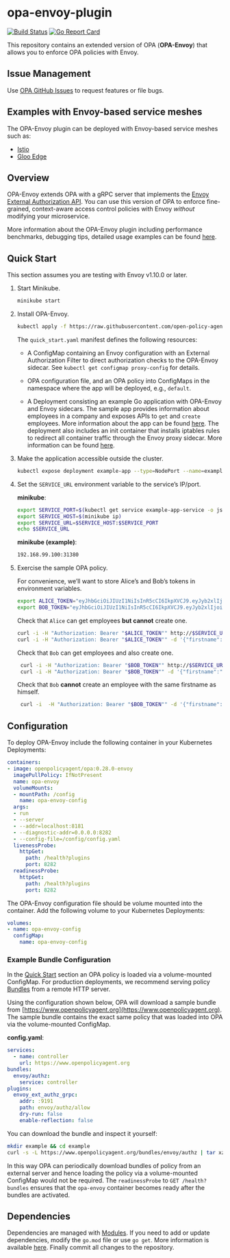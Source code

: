 # opa-envoy-plugin

[![Build Status](https://github.com/open-policy-agent/opa-envoy-plugin/workflows/Post%20Merge/badge.svg?branch=master)](https://github.com/open-policy-agent/opa-envoy-plugin/actions) [![Go Report Card](https://goreportcard.com/badge/github.com/open-policy-agent/opa-envoy-plugin)](https://goreportcard.com/report/github.com/open-policy-agent/opa-envoy-plugin)

This repository contains an extended version of OPA (**OPA-Envoy**) that allows you to enforce OPA policies with Envoy.

## Issue Management
Use [OPA GitHub Issues](https://github.com/open-policy-agent/opa/issues) to request features or file bugs.

## Examples with Envoy-based service meshes

The OPA-Envoy plugin can be deployed with Envoy-based service meshes such as:

* [Istio](./examples/istio)
* [Gloo Edge](./examples/gloo-edge)

## Overview

OPA-Envoy extends OPA with a gRPC server that implements the [Envoy External
Authorization
API](https://www.envoyproxy.io/docs/envoy/latest/intro/arch_overview/security/ext_authz_filter.html).
You can use this version of OPA to enforce fine-grained, context-aware access
control policies with Envoy _without_ modifying your microservice.

More information about the OPA-Envoy plugin including performance benchmarks, debugging tips, detailed usage examples
can be found [here](https://www.openpolicyagent.org/docs/edge/envoy-introduction/).

## Quick Start

This section assumes you are testing with Envoy v1.10.0 or later.

1. Start Minikube.

    ```bash
    minikube start
    ```

1. Install OPA-Envoy.

    ```bash
    kubectl apply -f https://raw.githubusercontent.com/open-policy-agent/opa-envoy-plugin/master/quick_start.yaml
    ```

    The `quick_start.yaml` manifest defines the following resources:

    * A ConfigMap containing an Envoy configuration with an External Authorization Filter to direct authorization checks to the OPA-Envoy sidecar.
    See `kubectl get configmap proxy-config` for details.

    * OPA configuration file, and an OPA policy into ConfigMaps in the namespace where the app will be deployed, e.g., `default`.

    * A Deployment consisting an example Go application with OPA-Envoy and Envoy sidecars. The sample app provides information
    about employees in a company and exposes APIs to `get` and `create` employees. More information about the app
    can be found [here](https://github.com/ashutosh-narkar/go-test-server). The deployment also includes an init container that
    installs iptables rules to redirect all container traffic through the Envoy proxy sidecar. More information can be
    found [here](https://github.com/open-policy-agent/contrib/tree/master/envoy_iptables).

1. Make the application accessible outside the cluster.

    ```bash
    kubectl expose deployment example-app --type=NodePort --name=example-app-service --port=8080
    ```

1. Set the `SERVICE_URL` environment variable to the service’s IP/port.

    **minikube**:

    ```bash
    export SERVICE_PORT=$(kubectl get service example-app-service -o jsonpath='{.spec.ports[?(@.port==8080)].nodePort}')
    export SERVICE_HOST=$(minikube ip)
    export SERVICE_URL=$SERVICE_HOST:$SERVICE_PORT
    echo $SERVICE_URL
    ```

    **minikube (example)**:

    ```bash
    192.168.99.100:31380
    ```

1. Exercise the sample OPA policy.

    For convenience, we’ll want to store Alice’s and Bob’s tokens in environment variables.

    ```bash
    export ALICE_TOKEN="eyJhbGciOiJIUzI1NiIsInR5cCI6IkpXVCJ9.eyJyb2xlIjoiZ3Vlc3QiLCJzdWIiOiJZV3hwWTJVPSIsIm5iZiI6MTUxNDg1MTEzOSwiZXhwIjoxNjQxMDgxNTM5fQ.K5DnnbbIOspRbpCr2IKXE9cPVatGOCBrBQobQmBmaeU"
    export BOB_TOKEN="eyJhbGciOiJIUzI1NiIsInR5cCI6IkpXVCJ9.eyJyb2xlIjoiYWRtaW4iLCJzdWIiOiJZbTlpIiwibmJmIjoxNTE0ODUxMTM5LCJleHAiOjE2NDEwODE1Mzl9.WCxNAveAVAdRCmkpIObOTaSd0AJRECY2Ch2Qdic3kU8"
    ```

    Check that `Alice` can get employees **but cannot** create one.

    ```bash
    curl -i -H "Authorization: Bearer "$ALICE_TOKEN"" http://$SERVICE_URL/people
    curl -i -H "Authorization: Bearer "$ALICE_TOKEN"" -d '{"firstname":"Charlie", "lastname":"OPA"}' -H "Content-Type: application/json" -X POST http://$SERVICE_URL/people
    ```

   Check that `Bob` can get employees and also create one.

   ```bash
    curl -i -H "Authorization: Bearer "$BOB_TOKEN"" http://$SERVICE_URL/people
    curl -i -H "Authorization: Bearer "$BOB_TOKEN"" -d '{"firstname":"Charlie", "lastname":"Opa"}' -H "Content-Type: application/json" -X POST http://$SERVICE_URL/people
    ```

   Check that `Bob` **cannot** create an employee with the same firstname as himself.

   ```bash
    curl -i  -H "Authorization: Bearer "$BOB_TOKEN"" -d '{"firstname":"Bob", "lastname":"Rego"}' -H "Content-Type: application/json" -X POST http://$SERVICE_URL/people
    ```

## Configuration

To deploy OPA-Envoy include the following container in your Kubernetes Deployments:

```yaml
containers:
- image: openpolicyagent/opa:0.28.0-envoy
  imagePullPolicy: IfNotPresent
  name: opa-envoy
  volumeMounts:
  - mountPath: /config
    name: opa-envoy-config
  args:
  - run
  - --server
  - --addr=localhost:8181
  - --diagnostic-addr=0.0.0.0:8282
  - --config-file=/config/config.yaml
  livenessProbe:
    httpGet:
      path: /health?plugins
      port: 8282
  readinessProbe:
    httpGet:
      path: /health?plugins
      port: 8282
```

The OPA-Envoy configuration file should be volume mounted into the container. Add the following volume to your Kubernetes Deployments:

```yaml
volumes:
- name: opa-envoy-config
  configMap:
    name: opa-envoy-config
```

### Example Bundle Configuration

In the [Quick Start](#quick-start) section an OPA policy is loaded via a volume-mounted ConfigMap. For production
deployments, we recommend serving policy [Bundles](http://www.openpolicyagent.org/docs/bundles.html) from a remote HTTP server.

Using the configuration shown below, OPA will download a sample bundle from [https://www.openpolicyagent.org](https://www.openpolicyagent.org).
The sample bundle contains the exact same policy that was loaded into OPA via the volume-mounted ConfigMap.

**config.yaml**:

```yaml
services:
  - name: controller
    url: https://www.openpolicyagent.org
bundles:
  envoy/authz:
    service: controller
plugins:
  envoy_ext_authz_grpc:
    addr: :9191
    path: envoy/authz/allow
    dry-run: false
    enable-reflection: false
```

You can download the bundle and inspect it yourself:

```bash
mkdir example && cd example
curl -s -L https://www.openpolicyagent.org/bundles/envoy/authz | tar xzv
```

In this way OPA can periodically download bundles of policy from an external server and hence loading the policy via a
volume-mounted ConfigMap would not be required. The `readinessProbe` to `GET /health?bundles` ensures that the `opa-envoy`
container becomes ready after the bundles are activated.

## Dependencies

Dependencies are managed with [Modules](https://github.com/golang/go/wiki/Modules).
If you need to add or update dependencies, modify the `go.mod` file or
use `go get`. More information is available [here](https://github.com/golang/go/wiki/Modules#how-to-upgrade-and-downgrade-dependencies).
Finally commit all changes to the repository.
